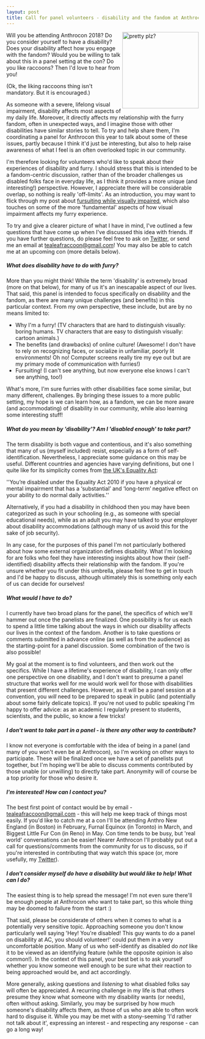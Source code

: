 ```yaml
---
layout: post
title: Call for panel volunteers - disability and the fandom at Anthrocon 2018
---
```


<img align="right" alt="pretty plz?" src="http://gdurl.com/WM_w" width="200"/>

Will you be attending Anthrocon 2018? Do you consider yourself to have a disability? Does your disability affect how you engage with the fandom? Would you be willing to talk about this in a panel setting at the con? Do you like raccoons? Then I'd love to hear from you!

(Ok, the liking raccoons thing isn't mandatory. But it is encouraged.)

As someone with a severe, lifelong visual impairment, disability affects most aspects of my daily life. Moreover, it directly affects my relationship with the furry fandom, often in unexpected ways, and I imagine those with other disabilities have similar stories to tell. To try and help share them, I'm coordinating a panel for Anthrocon this year to talk about some of these issues, partly because I think it'd just be interesting, but also to help raise awareness of what I feel is an often overlooked topic in our community.

I'm therefore looking for volunteers who'd like to speak about their experiences of disability and furry. I should stress that this is intended to be a fandom-centric discussion, rather than of the broader challenges us disabled folks face in everyday life, as I think it provides a more unique (and interesting!) perspective. However, I appreciate there will be considerable overlap, so nothing is really 'off-limits'. As an introduction, you may want to flick through my post about [fursuiting while visually impaired](https://tealeafraccoon.github.io/Fursuiting-While-Disabled/), which also touches on some of the more 'fundamental' aspects of how visual impairment affects my furry experience.

To try and give a clearer picture of what I have in mind, I've outlined a few questions that have come up when I've discussed this idea with friends. If you have further questions, do please feel free to ask on [Twitter](https://twitter.com/tealeafraccoon/), or send me an email at tealeafraccoon@gmail.com! You may also be able to catch me at an upcoming con (more details below).

##### What does disability have to do with furry?

More than you might think! While the term 'disability' is extremely broad (more on that below), for many of us it's an inescapable aspect of our lives. That said, this panel is intended to focus specifically on disability and the fandom, as there are many unique challenges (and benefits) in this particular context. From my own perspective, these include, but are by no means limited to:

- Why I'm a furry! (TV characters that are hard to distinguish visually: boring humans. TV characters that are easy to distinguish visually: cartoon animals.)
- The benefits (and drawbacks) of online culture! (Awesome! I don't have to rely on recognizing faces, or socialize in unfamiliar, poorly lit environments! Oh no! Computer screens really tire my eye out but are my primary mode of communication with furries!)
- Fursuiting! (I can't see anything, but now everyone else knows I can't see anything, too!)

What's more, I'm sure furries with other disabilities face some similar, but many different, challenges. By bringing these issues to a more public setting, my hope is we can learn how, as a fandom, we can be more aware (and accommodating) of disability in our community, while also learning some interesting stuff!

##### What do you mean by 'disability'? Am I 'disabled enough' to take part?

The term disability is both vague and contentious, and it's also something that many of us (myself included) resist, especially as a form of self-identification. Nevertheless, I appreciate some guidance on this may be useful. Different countries and agencies have varying definitions, but one I quite like for its simplicity comes from [the UK's Equality Act](https://www.gov.uk/definition-of-disability-under-equality-act-2010):

''You’re disabled under the Equality Act 2010 if you have a physical or mental impairment that has a ‘substantial’ and ‘long-term’ negative effect on your ability to do normal daily activities.''

Alternatively, if you had a disability in childhood then you may have been categorized as such in your schooling (e.g., as someone with special educational needs), while as an adult you may have talked to your employer about disability accommodations (although many of us avoid this for the sake of job security).

In any case, for the purposes of this panel I'm not particularly bothered about how some external organization defines disability. What I'm looking for are folks who feel they have interesting insights about how their (self-identified) disability affects their relationship with the fandom.  If you're unsure whether you fit under this umbrella, please feel free to get in touch and I'd be happy to discuss, although ultimately this is something only each of us can decide for ourselves!

##### What would I have to do?

I currently have two broad plans for the panel, the specifics of which we'll hammer out once the panelists are finalized. One possibility is for us each to spend a little time talking about the ways in which our disability affects our lives in the context of the fandom. Another is to take questions or comments submitted in advance online (as well as from the audience) as the starting-point for a panel discussion. Some combination of the two is also possible!

My goal at the moment is to find volunteers, and then work out the specifics. While I have a lifetime's experience of disability, I can only offer one perspective on one disability, and I don't want to presume a panel structure that works well for me would work well for those with disabilities that present different challenges. However, as it will be a panel session at a convention, you *will* need to be prepared to speak in public (and potentially about some fairly delicate topics). If you're not used to public speaking I'm happy to offer advice: as an academic I regularly present to students, scientists, and the public, so know a few tricks!

##### I don't want to take part in a panel - is there any other way to contribute?

I know not everyone is comfortable with the idea of being in a panel (and many of you won't even be at Anthrocon), so I'm working on other ways to participate. These will be finalized once we have a set of panelists put together, but I'm hoping we'll be able to discuss comments contributed by those unable (or unwilling) to directly take part. Anonymity will of course be a top priority for those who desire it.

##### I'm interested! How can I contact you?

The best first point of contact would be by email - tealeafraccoon@gmail.com - this will help me keep track of things most easily. If you'd like to catch me at a con I'll be attending Anthro New England (in Boston) in February, Furnal Equinox (in Toronto) in March, and Biggest Little Fur Con (in Reno) in May. Con time tends to be busy, but 'real world' conversations can be easier! Nearer Anthrocon I'll probably put out a call for questions/comments from the community for us to discuss, so if you're interested in contributing that way watch this space (or, more usefully, my [Twitter](https://twitter.com/tealeafraccoon/)).

##### I don't consider myself do have a disability but would like to help! What can I do?

The easiest thing is to help spread the message! I'm not even sure there'll be enough people at Anthrocon who want to take part, so this whole thing may be doomed to failure from the start :)

That said, please be considerate of others when it comes to what is a potentially very sensitive topic. Approaching someone you don't know particularly well saying 'Hey! You're disabled! This guy wants to do a panel on disability at AC, you should volunteer!' could put them in a very uncomfortable position. Many of us who self-identify as disabled do *not* like it to be viewed as an identifying feature (while the opposite opinion is also common!). In the context of this panel, your best bet is to ask yourself whether you know someone well enough to be sure what their reaction to being approached would be, and act accordingly.

More generally, asking questions and *listening* to what disabled folks say will often be appreciated. A recurring challenge in my life is that others presume they know what someone with my disability wants (or needs), often without asking. Similarly, you may be surprised by how much someone's disability affects them, as those of us who are able to often work hard to disguise it. While you may be met with a stony-seeming 'I'd rather not talk about it', expressing an interest - and respecting any response - can go a long way!

